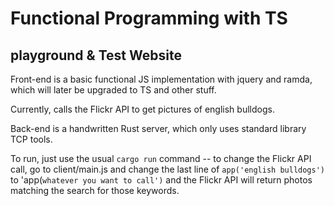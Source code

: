 # Functional Programming with TS
##  playground & Test Website

Front-end is a basic functional JS implementation with jquery and ramda, which will later be upgraded to TS and other stuff.

Currently, calls the Flickr API to get pictures of english bulldogs.

Back-end is a handwritten Rust server, which only uses standard library TCP tools.

To run, just use the usual `cargo run` command -- to change the Flickr API call, go to client/main.js and change the last line of `app('english bulldogs')` to 'app(`whatever you want to call')` and the Flickr API will return photos matching the  search for those keywords.
